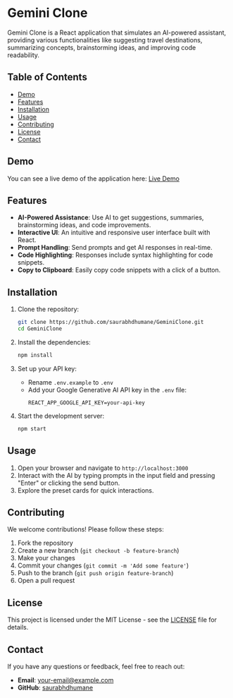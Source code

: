 # Gemini Clone

Gemini Clone is a React application that simulates an AI-powered assistant, providing various functionalities like suggesting travel destinations, summarizing concepts, brainstorming ideas, and improving code readability.

## Table of Contents

- [Demo](#demo)
- [Features](#features)
- [Installation](#installation)
- [Usage](#usage)
- [Contributing](#contributing)
- [License](#license)
- [Contact](#contact)

## Demo

You can see a live demo of the application here: [Live Demo](https://saurabhdhumane.github.io/GeminiClone/)

## Features

- **AI-Powered Assistance**: Use AI to get suggestions, summaries, brainstorming ideas, and code improvements.
- **Interactive UI**: An intuitive and responsive user interface built with React.
- **Prompt Handling**: Send prompts and get AI responses in real-time.
- **Code Highlighting**: Responses include syntax highlighting for code snippets.
- **Copy to Clipboard**: Easily copy code snippets with a click of a button.

## Installation

1. Clone the repository:
    ```bash
    git clone https://github.com/saurabhdhumane/GeminiClone.git
    cd GeminiClone
    ```

2. Install the dependencies:
    ```bash
    npm install
    ```

3. Set up your API key:
    - Rename `.env.example` to `.env`
    - Add your Google Generative AI API key in the `.env` file:
      ```env
      REACT_APP_GOOGLE_API_KEY=your-api-key
      ```

4. Start the development server:
    ```bash
    npm start
    ```

## Usage

1. Open your browser and navigate to `http://localhost:3000`
2. Interact with the AI by typing prompts in the input field and pressing "Enter" or clicking the send button.
3. Explore the preset cards for quick interactions.

## Contributing

We welcome contributions! Please follow these steps:

1. Fork the repository
2. Create a new branch (`git checkout -b feature-branch`)
3. Make your changes
4. Commit your changes (`git commit -m 'Add some feature'`)
5. Push to the branch (`git push origin feature-branch`)
6. Open a pull request

## License

This project is licensed under the MIT License - see the [LICENSE](LICENSE) file for details.

## Contact

If you have any questions or feedback, feel free to reach out:

- **Email**: your-email@example.com
- **GitHub**: [saurabhdhumane](https://github.com/saurabhdhumane)

